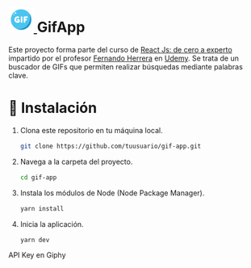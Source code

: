 # <a href="https://www.w3schools.com/html/" target="_blank" rel="noreferrer"> <img src="public/gif-favicon.png" alt="html5" width="50" height="50"/> </a> GifApp

Este proyecto forma parte del curso de [React Js: de cero a experto](https://www.udemy.com/course/react-cero-experto/) impartido por el profesor [Fernando Herrera](https://github.com/Klerith) en [Udemy](https://www.udemy.com/). Se trata de un buscador de GIFs que permiten realizar búsquedas mediante palabras clave. 

# 📀 Instalación

1. Clona este repositorio en tu máquina local.
   ```bash
   git clone https://github.com/tuusuario/gif-app.git
   ```
2. Navega a la carpeta del proyecto.
   ```bash
   cd gif-app
   ```
3. Instala los módulos de Node (Node Package Manager).
    ```bash
    yarn install
    ```
4. Inicia la aplicación.
    ```bash
    yarn dev
    ```


API Key en Giphy
